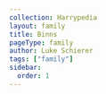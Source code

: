 ```yaml
---
collection: Harrypedia
layout: family
title: Binns
pageType: family
author: Luke Schierer
tags: ["family"]
sidebar:
  order: 1
---
```

